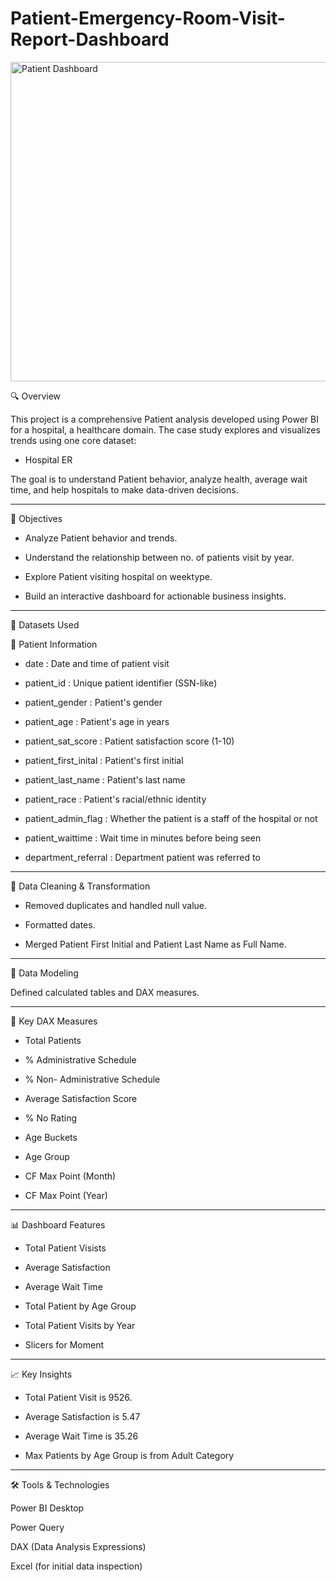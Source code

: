 # Patient-Emergency-Room-Visit-Report-Dashboard

<img width="940" height="511" alt="Patient Dashboard" src="https://github.com/user-attachments/assets/995ff908-6ff0-4c36-9a3c-43defc5a8b77" />

🔍 Overview

This project is a comprehensive Patient analysis developed using Power BI for a hospital, a healthcare domain. The case study explores and visualizes trends using one core dataset:
* Hospital ER

The goal is to understand Patient behavior, analyze health, average wait time, and help hospitals to make data-driven decisions.

-------------------------------------------------------------------------------------------------------------------------------------------------------------------------------------------

🎯 Objectives

* Analyze Patient behavior and trends.
  
* Understand the relationship between no. of patients visit by year.
  
* Explore Patient visiting hospital on weektype.
  
* Build an interactive dashboard for actionable business insights.
  

------------------------------------------------------------------------------------------------------------------------------------------------------------------------------------------

🧾 Datasets Used

📁 Patient Information

* date : Date and time of patient visit	

* patient_id : Unique patient identifier (SSN-like)	

* patient_gender : Patient's gender	

* patient_age : Patient's age in years	

* patient_sat_score : Patient satisfaction score (1-10)	

* patient_first_inital : Patient's first initial	

* patient_last_name : Patient's last name	

* patient_race : Patient's racial/ethnic identity	

* patient_admin_flag : Whether the patient is a staff of the hospital or not 

* patient_waittime : Wait time in minutes before being seen	

* department_referral : Department patient was referred to	

------------------------------------------------------------------------------------------------------------------------------------------------------------------------------------------


🧹 Data Cleaning & Transformation

* Removed duplicates and handled null value.

* Formatted dates.

* Merged Patient First Initial and  Patient Last Name as Full Name.


------------------------------------------------------------------------------------------------------------------------------------------------------------------------------------------

🧱 Data Modeling

Defined calculated tables and DAX measures.

------------------------------------------------------------------------------------------------------------------------------------------------------------------------------------------

📐 Key DAX Measures

* Total Patients

* % Administrative Schedule 

* % Non- Administrative Schedule 

* Average Satisfaction Score 

* % No Rating 

* Age Buckets 

* Age Group

* CF Max Point (Month) 

* CF Max Point (Year) 


-----------------------------------------------------------------------------------------------------------------------------------------------------------------------------------------

📊 Dashboard Features

* Total Patient Visists

* Average Satisfaction

* Average Wait Time

* Total Patient by Age Group

* Total Patient Visits by Year

* Slicers for Moment


------------------------------------------------------------------------------------------------------------------------------------------------------------------------------------------

📈 Key Insights

* Total Patient Visit is 9526.

* Average Satisfaction is 5.47

* Average Wait Time is 35.26

* Max Patients by Age Group is from Adult Category


----------------------------------------------------------------------------------------------------------------------------------------------------------------------------------------

🛠️ Tools & Technologies

Power BI Desktop

Power Query

DAX (Data Analysis Expressions)

Excel (for initial data inspection)




